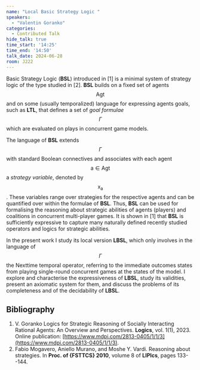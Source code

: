 ```yaml
---
name: "Local Basic Strategy Logic "
speakers:
  - "Valentin Goranko"
categories:
  - Contributed Talk
hide_talk: true
time_start: '14:25'
time_end: '14:50'
talk_date: 2024-06-28
room: J222
---
```







 Basic Strategy Logic (**BSL**) introduced in [1] is a minimal system of strategy logic of the type studied in [2]. **BSL**  builds on 
 a fixed set of agents $$\mathsf{Agt}$$  and on some (usually temporalized) language for expressing agents goals, such as **LTL**,  that defines a set of _goal formulae_ $$\Gamma$$ which are evaluated on plays in concurrent game models. 

The language of **BSL** extends $$\Gamma$$ with standard Boolean connectives and associates with each agent $$\mathsf{a} \in \mathsf{Agt}$$  a _strategy variable_, denoted by $$\mathsf{x}_{\mathsf{a}}$$. These variables range over strategies for the respective agents and can be quantified over within the formulae of **BSL**. 
Thus, **BSL** can be used for formalising the reasoning about strategic abilities of agents (players) and coalitions in concurrent multi-player games. It is shown in  [1] that **BSL** is sufficiently expressive to capture many naturally defined recently studied operators and logics for strategic abilities. 

In the present work I study its local version **LBSL**, which only involves in the language of $$\Gamma$$ the Nexttime temporal operator, referring to the immediate outcomes states from playing single-round concurrent games at the states of the model. I explore and characterise the expressiveness of  **LBSL**, study its validities, present an axiomatic system for them, and discuss the problems of its completeness and of the decidability of **LBSL**.  

## Bibliography









1. V. Goranko  Logics for Strategic Reasoning of Socially Interacting Rational Agents: An Overview and Perspectives.  **Logics**, vol. 1(1), 2023.    Online publication:  [https://www.mdpi.com/2813-0405/1/1/3](https://www.mdpi.com/2813-0405/1/1/3).
2. Fabio Mogavero, Aniello Murano, and Moshe Y. Vardi. Reasoning about strategies. In **Proc. of {FSTTCS} 2010**, volume 8 of **LIPIcs**, pages  133--144. 






